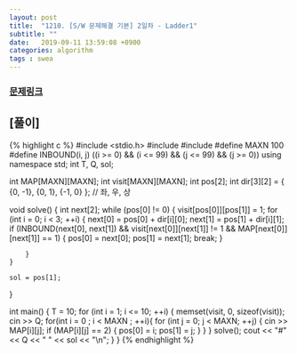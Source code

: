 ```yaml
---
layout: post
title:  "1210. [S/W 문제해결 기본] 2일차 - Ladder1"
subtitle: ""
date:   2019-09-11 13:59:08 +0900
categories: algorithm
tags : swea
---
```

### [문제링크]({{"https://swexpertacademy.com/main/code/problem/problemDetail.do?contestProbId=AV14ABYKADACFAYh"}})

## [풀이]

{% highlight c %}
#include <stdio.h>
#include <iostream>
#include <cstring>
#define MAXN 100
#define INBOUND(i, j) ((i >= 0) && (i <= 99) && (j <= 99) && (j >= 0))
using namespace std;
int T, Q, sol;

int MAP[MAXN][MAXN];
int visit[MAXN][MAXN];
int pos[2];
int dir[3][2] = { {0, -1}, {0, 1}, {-1, 0} }; // 좌, 우, 상

void solve() {
	int next[2];
	while (pos[0] != 0) {
		visit[pos[0]][pos[1]] = 1;
		for (int i = 0; i < 3; ++i) {
			next[0] = pos[0] + dir[i][0];
			next[1] = pos[1] + dir[i][1];
			if (INBOUND(next[0], next[1]) && visit[next[0]][next[1]] != 1 && MAP[next[0]][next[1]] == 1) {
				pos[0] = next[0];
				pos[1] = next[1];
				break;
			}

		}
	}

	sol = pos[1];
}

int main() {
	T = 10;
	for (int i = 1; i <= 10; ++i) {
		memset(visit, 0, sizeof(visit));
		cin >> Q;
		for(int i = 0 ; i < MAXN ; ++i){
			for (int j = 0; j < MAXN; ++j) {
				cin >> MAP[i][j];
				if (MAP[i][j] == 2) {
					pos[0] = i; pos[1] = j;
				}
			}
		}
		solve();
		cout << "#" << Q << " " << sol << "\n";
	}
}
{% endhighlight %}